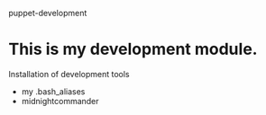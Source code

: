 puppet-development

This is my development module.
========================================

Installation of development tools

* my .bash_aliases
* midnightcommander